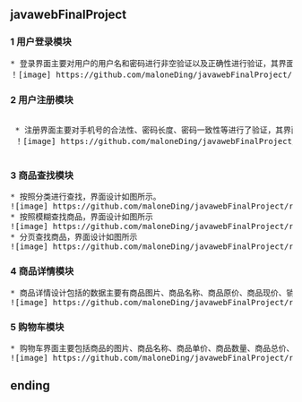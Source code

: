 ## javawebFinalProject
### 1 用户登录模块
<pre>
* 登录界面主要对用户的用户名和密码进行非空验证以及正确性进行验证，其界面如图所示。
！[image] https://github.com/maloneDing/javawebFinalProject/raw/master/images/01.jpg
</pre>

### 2 用户注册模块
<pre>  
 * 注册界面主要对手机号的合法性、密码长度、密码一致性等进行了验证，其界面设计如图所示。
 ！[image] https://github.com/maloneDing/javawebFinalProject/raw/master/images/02.jpg
 </pre>

### 3 商品查找模块
<pre>
* 按照分类进行查找，界面设计如图所示。
![image] https://github.com/maloneDing/javawebFinalProject/raw/master/images/03.jpg
* 按照模糊查找商品，界面设计如图所示
![image] https://github.com/maloneDing/javawebFinalProject/raw/master/images/04.jpg
* 分页查找商品，界面设计如图所示
![image] https://github.com/maloneDing/javawebFinalProject/raw/master/images/05.jpg
</pre>

### 4 商品详情模块
<pre>
* 商品详情设计包括的数据主要有商品图片、商品名称、商品原价、商品现价、销量、类别等，设计思路是关键根据商品的id值查找到这个商品，然后将这个商品放入到栈中，最后在页面上显示出商品的属性。其界面设计如图所示。
![image] https://github.com/maloneDing/javawebFinalProject/raw/master/images/06.jpg
</pre>

### 5 购物车模块
<pre>
* 购物车界面主要包括商品的图片、商品名称、商品单价、商品数量、商品总价、商品操作，其界面设计如图所示。
![image] https://github.com/maloneDing/javawebFinalProject/raw/master/images/07.jpg
</pre>

## ending
